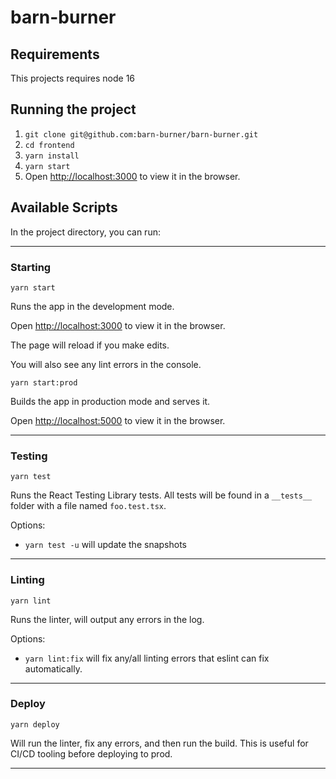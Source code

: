 # barn-burner

## Requirements

This projects requires node 16

## Running the project

1. `git clone git@github.com:barn-burner/barn-burner.git`
2. `cd frontend`
3. `yarn install`
4. `yarn start`
5. Open [http://localhost:3000](http://localhost:3000) to view it in the browser.

## Available Scripts

In the project directory, you can run:

---

### Starting

`yarn start`

Runs the app in the development mode.

Open [http://localhost:3000](http://localhost:3000) to view it in the browser.

The page will reload if you make edits.

You will also see any lint errors in the console.

`yarn start:prod`

Builds the app in production mode and serves it.

Open [http://localhost:5000](http://localhost:5000) to view it in the browser.


---

### Testing

`yarn test`

Runs the React Testing Library tests. All tests will be found in a `__tests__` folder with a file named `foo.test.tsx`.

Options:

* `yarn test -u` will update the snapshots

---

### Linting

`yarn lint`

Runs the linter, will output any errors in the log.

Options:

* `yarn lint:fix` will fix any/all linting errors that eslint can fix automatically.

---

### Deploy

`yarn deploy`

Will run the linter, fix any errors, and then run the build. This is useful for CI/CD tooling before deploying to prod.

---
